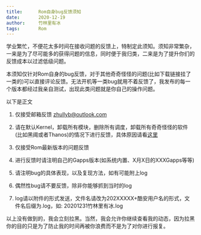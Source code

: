 ```yaml
---
title:      Rom自身bug反馈须知
date:       2020-12-19
author:     竹林里有冰
tags:       Rom
---
```


学业繁忙，不便花太多时间在接收问题的反馈上，特制定此须知。须知非常繁杂，一来是为了尽可能多的获得问题的信息，同时便于我归类，二来是为了提升你们的反馈成本以过滤低级问题。

本须知仅针对Rom自身的bug反馈，对于其他奇奇怪怪的问题(比如下载链接挂了一类的)可以直接评论反馈。无法开机等一类bug就用不着反馈了，我发布的每一个版本都经过我亲自测试，出现此类问题就是你自己的操作问题。



以下是正文



1. 仅接受邮箱反馈 zhullyb@outlook.com

2. 请在默认Kernel，卸载所有模块，删除所有调度，卸载所有奇奇怪怪的软件(比如黑阈或者Thanos)的情况下进行反馈，具体原因请看[这里](../../../../2020/11/13/RomFlash_Q&A/#%E6%88%91%E4%B8%BA%E4%BB%80%E4%B9%88%E5%BC%BA%E8%B0%83%E5%8F%8D%E9%A6%88%E9%97%AE%E9%A2%98%E6%97%B6%E4%B8%8D%E8%A6%81%E4%BD%BF%E7%94%A8%E7%AC%AC%E4%B8%89%E6%96%B9%E5%86%85%E6%A0%B8%E6%A8%A1%E5%9D%97%E4%BF%AE%E6%94%B9)

3. 仅接受Rom最新版本的问题反馈

4. 进行反馈时请注明自己的Gapps版本(如系统内置、X月X日的XXXGapps等等)

5. 请注明bug的具体表现，以及复现方法，如有可能附上log

6. 偶然性bug请不要反馈，除非你能够抓到当时的log

7. log请以附件的形式发送，文件名请改为202XXXXX+酷安用户名的形式，文件名后缀为.log，如: 20201231竹林里有冰.log



以上没有做到的，我会立刻拉黑。当然，我会允许你继续查看我的动态，因为拉黑你的目的只是为了防止我的时间再被你浪费而不是为了对你进行报复。

